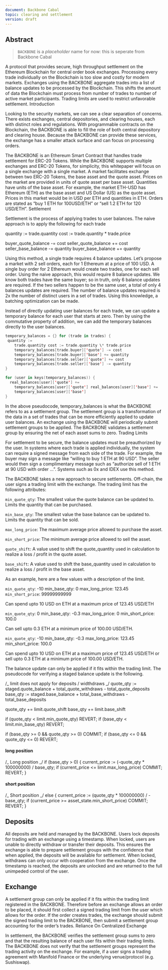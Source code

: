 ```yaml
---
document: Backbone Cabal
topic: clearing and settlement
version: draft
---
```


## Abstract

> `BACKBONE` is a _placeholder_ name for now: this is seperate from Backbone Cabal

A protocol that provides secure, high throughput settlement on the
Ethereum Blockchain for central order book exchanges. Processing every
trade individually on the Blockchain is too slow and costly for modern
markets. Exchanges using the BACKBONE aggregate trades into a list of
balance updates to be processed by the Blockchain. This shifts the
amount of data the Blockchain must process from number of trades to
number of active market participants. Trading limits are used to
restrict unfavorable settlement. Introduction

Looking to the security markets, we can see a clear separation of
concerns. There exists exchanges, central depositories, and clearing
houses, each with distinct roles and regulations. With programmable
contracts on the Blockchain, the BACKBONE is able to fill the role of
both central depository and clearing house. Because the BACKBONE can
provide these services, the exchange has a smaller attack surface and
can focus on processing orders.

The BACKBONE is an Ethereum Smart Contract that handles trade settlement
for ERC-20 Tokens. While the BACKBONE supports multiple exchanges and
ERC-20 Tokens, for simplicity, this whitepaper will focus on a single
exchange with a single market. A market facilitates exchange between two
ERC-20 Tokens, the base asset and the quote asset. Prices on the market
are provided in units of quote asset per base asset. Quantities have
units of the base asset. For example, the market ETH-USD has Ethereum
(ETH) as the base asset and US Dollar (US) as the quote asset. Prices in
this market would be in USD per ETH and quantities in ETH. Orders are
stated as “buy 1 ETH for 100USD/ETH” or “sell 1.2 ETH for 120 USD/ETH”.
Settlement

Settlement is the process of applying trades to user balances. The naive
approach is to apply the following for each trade

quantity := trade.quantity cost := trade.quantity \* trade.price

buyer_quote_balance -= cost seller_quote_balance += cost
seller_base_balance -= quantity buyer_base_balance += quantity

Using this method, a single trade requires 4 balance updates. Let’s
propose a market with 2 sell orders, each for 1 Ethereum at a price of
100 USD. A single buy order for 2 Ethereum would create two trades, one
for each sell order. Using the naive approach, this would require 8
balance updates. We know both trades have the same buyer; so in truth,
only 6 balance updates are required. If the two sellers happen to be the
same user, a total of only 4 balances updates are required. The number
of balance updates required is 2x the number of distinct users in a set
of trades. Using this knowledge, a batching optimization can be made.

Instead of directly updating user balances for each trade, we can update
a temporary balance for each user that starts at zero. Then by using the
commutative property of addition, we can add the temporary balances
directly to the user balances.

```swift
temporary_balances = {} for (trade in trades) { 
 quantity :=
    trade.quantity cost := trade.quantity \* trade.price
    temporary_balances[trade.buyer]['quote'] -= cost
    temporary_balances[trade.buyer]['base'] += quantity
    temporary_balances[trade.seller]['quote'] += cost
    temporary_balances[trade.seller]['base'] -= quantity 
}

for (user in keys(temporary_balances)) { 
  real_balances[user]['quote'] +=
    temporary_balances[user]['quote'] real_balances[user]['base'] +=
    temporary_balances[user]['base']
}
```

In the above pseudocode, temporary_balances is what the BACKBONE refers
to as a settlement group. The settlement group is a transformation of
the data in a set of trades that can be more efficiently applied to
update user balances. An exchange using the BACKBONE will periodically
submit settlement groups to be applied. The BACKBONE validates a
settlement group by ensuring the net of each asset sums to zero. Trading
Limits

For settlement to be secure, the balance updates must be preauthorized
by the user. In systems where each trade is applied individually, the
system can require a signed message from each side of the trade. For
example, the buyer may sign a message like “willing to buy 1 ETH at 90
USD”. The seller would then sign a complimentary message such as
“authorize sell of 1 ETH at 90 USD with order …”. Systems such as 0x and
IDEX use this method.

The BACKBONE takes a new approach to secure settlements. Off-chain, the
user signs a trading limit with the exchange. The trading limit has the
following attributes:

`min_quote_qty`: The smallest value the quote balance can be updated to.
Limits the quantity that can be purchased.

`min_base_qty`: The smallest value the base balance can be updated to.
Limits the quantity that can be sold.

`max_long_price`: The maximum average price allowed to purchase the asset.

`min_short_price`: The minimum average price allowed to sell the asset.

`quote_shift`: A value used to shift the quote_quantity used in
calculation to realize a loss / profit in the quote asset.

`base_shift`: A value used to shift the base_quantity used in calculation
to realize a loss / profit in the base asset.

As an example, here are a few values with a description of the limit.

`min_quote_qty`: -10 min_base_qty: 0 max_long_price: 123.45
`min_short_price`: 99999999999

Can spend upto 10 USD on ETH at a maximum price of 123.45 USD/ETH

`min_quote_qty`: 0 min_base_qty: -0.3 max_long_price: 0 min_short_price:
100.0

Can sell upto 0.3 ETH at a minimum price of 100.00 USD/ETH.

`min_quote_qty`: -10 min_base_qty: -0.3 max_long_price: 123.45
min_short_price: 100.0

Can spend upto 10 USD on ETH at a maximum price of 123.45 USD/ETH or
sell upto 0.3 ETH at a minimum price of 100.00 USD/ETH.

The balance update can only be applied if it fits within the trading
limit. The pseudocode for verifying a staged balance update is the
following.

/_ limit does not apply for deposits / widthdraws _/ quote_qty :=
staged.quote_balance + total_quote_withdraws - total_quote_deposits
base_qty := staged.base_balance + total_base_withdraws -
total_base_deposits

quote_qty += limit.quote_shift base_qty += limit.base_shift

if (quote_qty < limit.min_quote_qty) REVERT; if (base_qty <
limit.min_base_qty) REVERT;

if (base_qty >= 0 && quote_qty >= 0) COMMIT; if (base_qty <= 0 &&
quote_qty <= 0) REVERT;

#### long position 

/_ Long position _/ if (base_qty > 0) { current_price :=
(-quote_qty \* 100000000) / base_qty; if (current_price <=
limit.max_long_price) COMMIT; REVERT; }

#### short position

/_ Short position _/ else { current_price := (quote_qty \* 100000000) /
-base_qty; if (current_price >= asset_state.min_short_price) COMMIT;
REVERT; }

## Deposits

All deposits are held and managed by the BACKBONE. Users lock deposits
for trading with an exchange using a timestamp. When locked, users are
unable to directly withdraw or transfer their deposits. This ensures the
exchange is able to prepare settlement groups with the confidence that
when applied, the deposits will be available for settlement. When
locked, withdraws can only occur with cooperation from the exchange.
Once the timestamp is reached, the deposits are unlocked and are
returned to the full unimpeded control of the user.

## Exchange

A settlement group can only be applied if it fits within the trading
limit registered in the BACKBONE. Therefore before an exchange allows an
order to be placed, it should first collect a signed trading limit from
the user which allows for the order. If the order creates trades, the
exchange should submit the signed trading limit to the BACKBONE, then
submit a settlement group accounting for the order’s trades. Reliance On
Centralized Exchange

In settlement, the BACKBONE verifies the settlement group sums to zero
and that the resulting balance of each user fits within their trading
limits. The BACKBONE does not verify that the settlement groups
represent the trading activity on the exchange. For example, if a user
signs a trading agreement with Manifold Finance or the underlying 
venue/protocol (e.g. Sushiswap).
